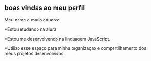## boas vindas ao meu perfil 

Meu nome e maria eduarda

*Estou etudando na alura.

*Estou me desenvolvendo na linguagem JavaScript.

*Utilizo esse espaço para minha organizaçao e compartilhamento dos meus projetos desenvolvidos.
